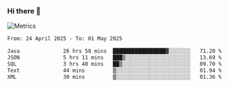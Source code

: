 ### Hi there 👋

![Metrics](https://github.com/radoapx/radoapx/blob/main/github-metrics.svg)

<!--START_SECTION:waka-->

```txt
From: 24 April 2025 - To: 01 May 2025

Java              26 hrs 58 mins  █████████████████▓░░░░░░░   71.20 %
JSON              5 hrs 11 mins   ███▒░░░░░░░░░░░░░░░░░░░░░   13.69 %
SQL               3 hrs 40 mins   ██▒░░░░░░░░░░░░░░░░░░░░░░   09.70 %
Text              44 mins         ▒░░░░░░░░░░░░░░░░░░░░░░░░   01.94 %
XML               30 mins         ▒░░░░░░░░░░░░░░░░░░░░░░░░   01.36 %
```

<!--END_SECTION:waka-->

<!--
**radoapx/radoapx** is a ✨ _special_ ✨ repository because its `README.md` (this file) appears on your GitHub profile.

Here are some ideas to get you started:

- 🔭 I’m currently working on ...
- 🌱 I’m currently learning ...
- 👯 I’m looking to collaborate on ...
- 🤔 I’m looking for help with ...
- 💬 Ask me about ...
- 📫 How to reach me: ...
- 😄 Pronouns: ...
- ⚡ Fun fact: ...
-->
